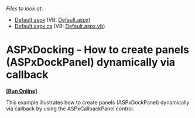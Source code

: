 <!-- default file list -->
*Files to look at*:

* [Default.aspx](./CS/WebSite/Default.aspx) (VB: [Default.aspx](./VB/WebSite/Default.aspx))
* [Default.aspx.cs](./CS/WebSite/Default.aspx.cs) (VB: [Default.aspx.vb](./VB/WebSite/Default.aspx.vb))
<!-- default file list end -->
# ASPxDocking - How to create panels (ASPxDockPanel) dynamically via callback
<!-- run online -->
**[[Run Online]](https://codecentral.devexpress.com/e3310/)**
<!-- run online end -->


<p>This example illustrates how to create panels (ASPxDockPanel) dynamically via callback by using the ASPxCallbackPanel control.</p>

<br/>



